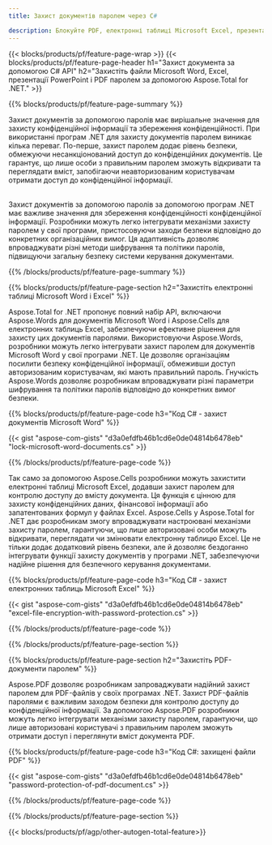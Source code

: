 ```yaml
---
title: Захист документів паролем через C#  

description: Блокуйте PDF, електронні таблиці Microsoft Excel, презентації PowerPoint і документи Word паролем за допомогою програми C#. Застосуйте захист паролем із легкістю.
---
```


{{< blocks/products/pf/feature-page-wrap >}}
{{< blocks/products/pf/feature-page-header h1="Захист документа за допомогою C# API" h2="Захистіть файли Microsoft Word, Excel, презентації PowerPoint і PDF паролем за допомогою Aspose.Total for .NET." >}}

{{% blocks/products/pf/feature-page-summary %}}

Захист документів за допомогою паролів має вирішальне значення для захисту конфіденційної інформації та збереження конфіденційності. При використанні програм .NET для захисту документів паролем виникає кілька переваг. По-перше, захист паролем додає рівень безпеки, обмежуючи несанкціонований доступ до конфіденційних документів. Це гарантує, що лише особи з правильним паролем зможуть відкривати та переглядати вміст, запобігаючи неавторизованим користувачам отримати доступ до конфіденційної інформації. <br /><br />

Захист документів за допомогою паролів за допомогою програм .NET має важливе значення для збереження конфіденційності конфіденційної інформації. Розробники можуть легко інтегрувати механізми захисту паролем у свої програми, пристосовуючи заходи безпеки відповідно до конкретних організаційних вимог. Ця адаптивність дозволяє впроваджувати різні методи шифрування та політики паролів, підвищуючи загальну безпеку системи керування документами.

{{% /blocks/products/pf/feature-page-summary  %}}


{{% blocks/products/pf/feature-page-section  h2="Захистіть електронні таблиці Microsoft Word і Excel" %}}

Aspose.Total for .NET пропонує повний набір API, включаючи Aspose.Words для документів Microsoft Word і Aspose.Cells для електронних таблиць Excel, забезпечуючи ефективне рішення для захисту цих документів паролями. Використовуючи Aspose.Words, розробники можуть легко інтегрувати захист паролем для документів Microsoft Word у свої програми .NET. Це дозволяє організаціям посилити безпеку конфіденційної інформації, обмеживши доступ авторизованим користувачам, які мають правильний пароль. Гнучкість Aspose.Words дозволяє розробникам впроваджувати різні параметри шифрування та політики паролів відповідно до конкретних вимог безпеки. <br />

{{% blocks/products/pf/feature-page-code h3="Код C# - захист документів Microsoft Word" %}}

{{< gist "aspose-com-gists" "d3a0efdfb46b1cd6e0de04814b6478eb" "lock-microsoft-word-documents.cs" >}}

{{% /blocks/products/pf/feature-page-code  %}}

Так само за допомогою Aspose.Cells розробники можуть захистити електронні таблиці Microsoft Excel, додавши захист паролем для контролю доступу до вмісту документа. Ця функція є цінною для захисту конфіденційних даних, фінансової інформації або запатентованих формул у файлах Excel. Aspose.Cells у Aspose.Total for .NET дає розробникам змогу впроваджувати настроювані механізми захисту паролем, гарантуючи, що лише авторизовані особи можуть відкривати, переглядати чи змінювати електронну таблицю Excel. Це не тільки додає додатковий рівень безпеки, але й дозволяє бездоганно інтегрувати функції захисту документів у програми .NET, забезпечуючи надійне рішення для безпечного керування документами.

{{% blocks/products/pf/feature-page-code h3="Код C# - захист електронних таблиць Microsoft Excel" %}}

{{< gist "aspose-com-gists" "d3a0efdfb46b1cd6e0de04814b6478eb" "excel-file-encryption-with-password-protection.cs" >}}

{{% /blocks/products/pf/feature-page-code  %}}

{{% /blocks/products/pf/feature-page-section %}}

{{% blocks/products/pf/feature-page-section  h2="Захистіть PDF-документи паролем" %}}

Aspose.PDF дозволяє розробникам запроваджувати надійний захист паролем для PDF-файлів у своїх програмах .NET. Захист PDF-файлів паролями є важливим заходом безпеки для контролю доступу до конфіденційної інформації. За допомогою Aspose.PDF розробники можуть легко інтегрувати механізми захисту паролем, гарантуючи, що лише авторизовані користувачі з правильним паролем зможуть отримати доступ і переглянути вміст документа PDF. <br />

{{% blocks/products/pf/feature-page-code h3="Код C#: захищені файли PDF" %}}

{{< gist "aspose-com-gists" "d3a0efdfb46b1cd6e0de04814b6478eb" "password-protection-of-pdf-document.cs" >}}

{{% /blocks/products/pf/feature-page-code  %}}

{{% /blocks/products/pf/feature-page-section %}}

{{< blocks/products/pf/agp/other-autogen-total-feature>}}